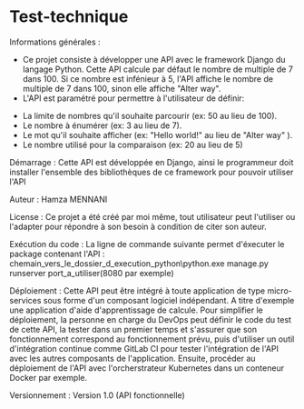 # Test-technique

Informations générales :
- Ce projet consiste à développer une API avec le framework Django du langage Python. Cette API calcule par défaut le nombre de multiple de 7 dans 100. 
Si ce nombre est infénieur à 5, l'API affiche le nombre de multiple de 7 dans 100, sinon elle affiche "Alter way".
- L'API est paramétré pour permettre à l'utilisateur de définir:
 * La limite de nombres qu'il souhaite parcourir (ex: 50 au lieu de 100).
 * Le nombre à énumérer (ex: 3 au lieu de 7).
 * Le mot qu'il souhaite afficher (ex: "Hello world!" au lieu de "Alter way" ).
 * Le nombre utilisé pour la comparaison (ex: 20 au lieu de 5)
 
Démarrage :
Cette API est développée en Django, ainsi le programmeur doit installer l'ensemble des bibliothèques de ce framework pour pouvoir utiliser l'API 

Auteur :
Hamza MENNANI

License :
Ce projet a été créé par moi même, tout utilisateur peut l'utiliser ou l'adapter pour répondre à son besoin à condition de citer son auteur.

Exécution du code :
La ligne de commande suivante permet d'éxecuter le package contenant l'API : chemain_vers_le_dossier_d_execution_python\python.exe manage.py runserver port_a_utiliser(8080 par exemple)

Déploiement :
Cette API peut être intégré à toute application de type micro-services sous forme d'un composant logiciel indépendant. A titre d'exemple une application d'aide d'apprentissage 
de calcule. Pour simplifier le déploiement, la personne en charge du DevOps peut définir le code du test de cette API, la tester dans un premier temps et s'assurer que son 
fonctionnement correspond au fonctionnement prévu, puis d'utiliser un outil d'intégration continue comme GitLab CI pour tester l'intégration de l'API avec les autres composants 
de l'application. Ensuite, procéder au déploiement de l'API avec l'orcherstrateur Kubernetes dans un conteneur Docker par exemple. 

Versionnement :
Version 1.0 (API fonctionnelle)

